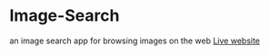 # Image-Search
an image search app for browsing images on the web
<a href="https://shifayahya.github.io/Image-Search/">Live website<a>
